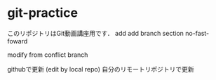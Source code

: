 # git-practice
このリポジトリはGit動画講座用です．
add
add branch section
no-fast-foward


modify from conflict branch

githubで更新 (edit by local repo)
自分のリモートリポジトリで更新
